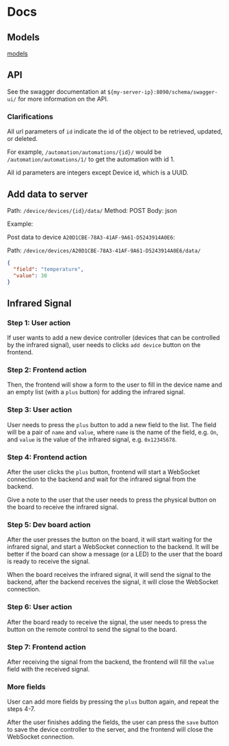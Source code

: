 # Docs

## Models

[models](model.md)

## API

See the swagger documentation at `${my-server-ip}:8090/schema/swagger-ui/` for more information on the API.

### Clarifications

All url parameters of `id` indicate the id of the object to be retrieved, updated, or deleted.

For example, `/automation/automations/{id}/` would be `/automation/automations/1/` to get the automation with id 1.

All id parameters are integers except Device id, which is a UUID.

## Add data to server

Path: `/device/devices/{id}/data/`
Method: POST
Body: json

Example:

Post data to device `A20D1CBE-78A3-41AF-9A61-D5243914A0E6`:

Path: `/device/devices/A20D1CBE-78A3-41AF-9A61-D5243914A0E6/data/`

```json
{
  "field": "temperature",
  "value": 30
}
```

## Infrared Signal

### Step 1: User action

If user wants to add a new device controller (devices that can be controlled by the infrared signal), user needs to clicks `add device` button on the frontend.

### Step 2: Frontend action

Then, the frontend will show a form to the user to fill in the device name and an empty list (with a `plus` button) for adding the infrared signal.

### Step 3: User action

User needs to press the `plus` button to add a new field to the list. The field will be a pair of `name` and `value`, where `name` is the name of the field, e.g. `On`, and `value` is the value of the infrared signal, e.g. `0x12345678`.

### Step 4: Frontend action

After the user clicks the `plus` button, frontend will start a WebSocket connection to the backend and wait for the infrared signal from the backend.

Give a note to the user that the user needs to press the physical button on the board to receive the infrared signal.

### Step 5: Dev board action

After the user presses the button on the board, it will start waiting for the infrared signal, and start a WebSocket connection to the backend. It will be better if the board can show a message (or a LED) to the user that the board is ready to receive the signal.

When the board receives the infrared signal, it will send the signal to the backend, after the backend receives the signal, it will close the WebSocket connection.

### Step 6: User action

After the board ready to receive the signal, the user needs to press the button on the remote control to send the signal to the board.

### Step 7: Frontend action

After receiving the signal from the backend, the frontend will fill the `value` field with the received signal.

### More fields

User can add more fields by pressing the `plus` button again, and repeat the steps 4-7.

After the user finishes adding the fields, the user can press the `save` button to save the device controller to the server, and the frontend will close the WebSocket connection.
